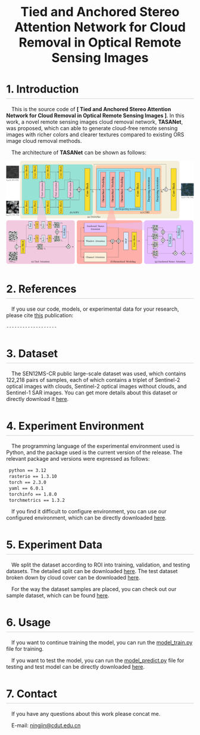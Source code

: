 # <center><big>Tied and Anchored Stereo Attention Network for Cloud Removal in Optical Remote Sensing Images</big></center>
# <div style="border-bottom: 1px solid rgba(0, 0, 0, 0.2) ;line-height: 50px;">1. Introduction</div>
&ensp;&ensp;This is the source code of **\[ Tied and Anchored Stereo Attention Network for Cloud Removal in Optical Remote Sensing Images \]**. In this work, a novel remote sensing images cloud removal network, **TASANet**, was proposed, which can able to generate cloud-free remote sensing images with richer colors and clearer textures compared to existing ORS image cloud removal methods.

&ensp;&ensp;The architecture of **TASANet** can be shown as follows:

![image](read_img/model-architecture.png#pic_center)
# <div style="border-bottom: 1px solid rgba(0, 0, 0, 0.2) ;line-height: 50px;">2. References</div>
&ensp;&ensp;If you use our code, models, or experimental data for your research, please cite [this](https://github.com/ningjin00/TASANet/) publication:
~~~
-------------------
~~~
# <div style="border-bottom: 1px solid rgba(0, 0, 0, 0.2) ;line-height: 50px;">3. Dataset </div>
&ensp;&ensp;The SEN12MS-CR public large-scale dataset was used, which contains 122,218 pairs of samples, each of which contains a triplet of Sentinel-2 optical images with clouds, Sentinel-2 optical images without clouds, and Sentinel-1 SAR images. You can get more details about this dataset or directly download it [here](https://mediatum.ub.tum.de/1554803).
# <div style="border-bottom: 1px solid rgba(0, 0, 0, 0.2) ;line-height: 50px;">4. Experiment Environment</div>
&ensp;&ensp;The programming language of the experimental environment used is Python, and the package used is the current version of the release. The relevant package and versions were expressed as follows:
~~~
 python == 3.12
 rasterio == 1.3.10 
 torch == 2.3.0
 yaml == 6.0.1
 torchinfo == 1.8.0
 torchmetrics == 1.3.2
~~~

&ensp;&ensp;If you find it difficult to configure environment, you can use our configured environment, which can be directly downloaded [here](https://pan.baidu.com/s/1bapcCf235IllP_9nLhGogA?pwd=8888).
# <div style="border-bottom: 1px solid rgba(0, 0, 0, 0.2) ;line-height: 50px;">5. Experiment Data</div>
&ensp;&ensp;We split the dataset according to ROI into training, validation, and testing datasets. The detailed split can be downloaded [here](https://github.com/ningjin00/TASANet/tree/main/experiment_data). The test dataset broken down by cloud cover can be downloaded [here](https://github.com/ningjin00/TASANet/tree/main/experiment_data).

&ensp;&ensp;For the way the dataset samples are placed, you can check out our sample dataset, which can be found [here](https://pan.baidu.com/s/1-7zt8IBQ_Oosd9FjDKxtyg?pwd=8888).
# <div style="border-bottom: 1px solid rgba(0, 0, 0, 0.2) ;line-height: 50px;">6. Usage</div>
&ensp;&ensp;If you want to continue training the model, you can run the [model_train.py](https://github.com/ningjin00/TASANet/blob/main/model_train.py) file for training. 

&ensp;&ensp;If you want to test the model, you can run the [model_predict.py](https://github.com/ningjin00/TASANet/blob/main/model_predict.py) file for testing and test model can be directly downloaded  [here](https://pan.baidu.com/s/1cuPIyd6C1MMakFYJpEsr-A?pwd=8888).
# <div style="border-bottom: 1px solid rgba(0, 0, 0, 0.2) ;line-height: 50px;">7. Contact</div>
&ensp;&ensp;If you have any questions about this work please concat me.

&ensp;&ensp;E-mail: [ningjin@cdut.edu.cn](mailto:ningjin@cdut.edu.cn)
